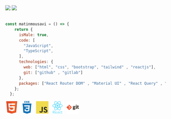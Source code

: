 <div>
  <img src="https://media.giphy.com/media/g0jg6lMcNORSlOv9Zb/giphy.gif" width="200" />
  <img src="https://media.giphy.com/media/adv74AcNdtP0tj9hLj/giphy.gif" width="100" />
</div>
<br />

```javascript
const matinmousavi = () => {
    return {
      isMale: true,
      code: [
        "JavaScript",
        "TypeScript",
      ],
      technologies: {
        web: ["html", "css", "bootstrap", "tailwind" , "reactjs"],
        git: ["github" , "gitlab"]
      },
      packages: ["React Router DOM" , "Material UI" , "React Query" , "Rechart" , "Axios" ]
    };
  };
  ```  
<div>
  <img src="https://github.com/devicons/devicon/blob/master/icons/html5/html5-original.svg" title="HTML5" alt="HTML" width="40" height="40"/>&nbsp;
  <img src="https://github.com/devicons/devicon/blob/master/icons/css3/css3-plain-wordmark.svg"  title="CSS3" alt="CSS" width="40" height="40"/>&nbsp;
  <img src="https://github.com/devicons/devicon/blob/master/icons/javascript/javascript-original.svg" title="JavaScript" alt="JavaScript" width="40" height="40"/>&nbsp;
  <img src="https://github.com/devicons/devicon/blob/master/icons/react/react-original-wordmark.svg" title="React" alt="React" width="40" height="40"/>&nbsp;
  <img src="https://github.com/devicons/devicon/blob/master/icons/git/git-original-wordmark.svg" title="Git" **alt="Git" width="40" height="40"/>
</div>
